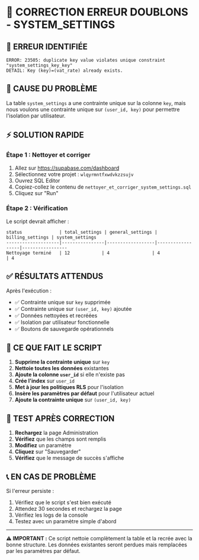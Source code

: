 # 🔧 CORRECTION ERREUR DOUBLONS - SYSTEM_SETTINGS

## 🚨 ERREUR IDENTIFIÉE
```
ERROR: 23505: duplicate key value violates unique constraint "system_settings_key_key"
DETAIL: Key (key)=(vat_rate) already exists.
```

## 🎯 CAUSE DU PROBLÈME
La table `system_settings` a une contrainte unique sur la colonne `key`, mais nous voulons une contrainte unique sur `(user_id, key)` pour permettre l'isolation par utilisateur.

## ⚡ SOLUTION RAPIDE

### Étape 1 : Nettoyer et corriger
1. Allez sur https://supabase.com/dashboard
2. Sélectionnez votre projet : `wlqyrmntfxwdvkzzsujv`
3. Ouvrez SQL Editor
4. Copiez-collez le contenu de `nettoyer_et_corriger_system_settings.sql`
5. Cliquez sur "Run"

### Étape 2 : Vérification
Le script devrait afficher :
```
status              | total_settings | general_settings | billing_settings | system_settings
--------------------|----------------|------------------|------------------|-----------------
Nettoyage terminé   | 12            | 4                | 4                | 4
```

## ✅ RÉSULTATS ATTENDUS

Après l'exécution :
- ✅ Contrainte unique sur `key` supprimée
- ✅ Contrainte unique sur `(user_id, key)` ajoutée
- ✅ Données nettoyées et recréées
- ✅ Isolation par utilisateur fonctionnelle
- ✅ Boutons de sauvegarde opérationnels

## 🔧 CE QUE FAIT LE SCRIPT

1. **Supprime la contrainte unique** sur `key`
2. **Nettoie toutes les données** existantes
3. **Ajoute la colonne `user_id`** si elle n'existe pas
4. **Crée l'index** sur `user_id`
5. **Met à jour les politiques RLS** pour l'isolation
6. **Insère les paramètres par défaut** pour l'utilisateur actuel
7. **Ajoute la contrainte unique** sur `(user_id, key)`

## 🧪 TEST APRÈS CORRECTION

1. **Rechargez** la page Administration
2. **Vérifiez** que les champs sont remplis
3. **Modifiez** un paramètre
4. **Cliquez** sur "Sauvegarder"
5. **Vérifiez** que le message de succès s'affiche

## 📞 EN CAS DE PROBLÈME

Si l'erreur persiste :
1. Vérifiez que le script s'est bien exécuté
2. Attendez 30 secondes et rechargez la page
3. Vérifiez les logs de la console
4. Testez avec un paramètre simple d'abord

---

**⚠️ IMPORTANT :** Ce script nettoie complètement la table et la recrée avec la bonne structure. Les données existantes seront perdues mais remplacées par les paramètres par défaut.

